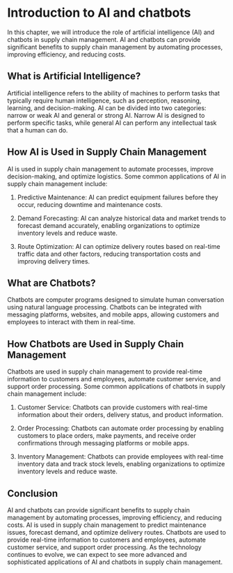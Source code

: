 Introduction to AI and chatbots
==================================================================================================

In this chapter, we will introduce the role of artificial intelligence (AI) and chatbots in supply chain management. AI and chatbots can provide significant benefits to supply chain management by automating processes, improving efficiency, and reducing costs.

What is Artificial Intelligence?
--------------------------------

Artificial intelligence refers to the ability of machines to perform tasks that typically require human intelligence, such as perception, reasoning, learning, and decision-making. AI can be divided into two categories: narrow or weak AI and general or strong AI. Narrow AI is designed to perform specific tasks, while general AI can perform any intellectual task that a human can do.

How AI is Used in Supply Chain Management
-----------------------------------------

AI is used in supply chain management to automate processes, improve decision-making, and optimize logistics. Some common applications of AI in supply chain management include:

1. Predictive Maintenance: AI can predict equipment failures before they occur, reducing downtime and maintenance costs.

2. Demand Forecasting: AI can analyze historical data and market trends to forecast demand accurately, enabling organizations to optimize inventory levels and reduce waste.

3. Route Optimization: AI can optimize delivery routes based on real-time traffic data and other factors, reducing transportation costs and improving delivery times.

What are Chatbots?
------------------

Chatbots are computer programs designed to simulate human conversation using natural language processing. Chatbots can be integrated with messaging platforms, websites, and mobile apps, allowing customers and employees to interact with them in real-time.

How Chatbots are Used in Supply Chain Management
------------------------------------------------

Chatbots are used in supply chain management to provide real-time information to customers and employees, automate customer service, and support order processing. Some common applications of chatbots in supply chain management include:

1. Customer Service: Chatbots can provide customers with real-time information about their orders, delivery status, and product information.

2. Order Processing: Chatbots can automate order processing by enabling customers to place orders, make payments, and receive order confirmations through messaging platforms or mobile apps.

3. Inventory Management: Chatbots can provide employees with real-time inventory data and track stock levels, enabling organizations to optimize inventory levels and reduce waste.

Conclusion
----------

AI and chatbots can provide significant benefits to supply chain management by automating processes, improving efficiency, and reducing costs. AI is used in supply chain management to predict maintenance issues, forecast demand, and optimize delivery routes. Chatbots are used to provide real-time information to customers and employees, automate customer service, and support order processing. As the technology continues to evolve, we can expect to see more advanced and sophisticated applications of AI and chatbots in supply chain management.
